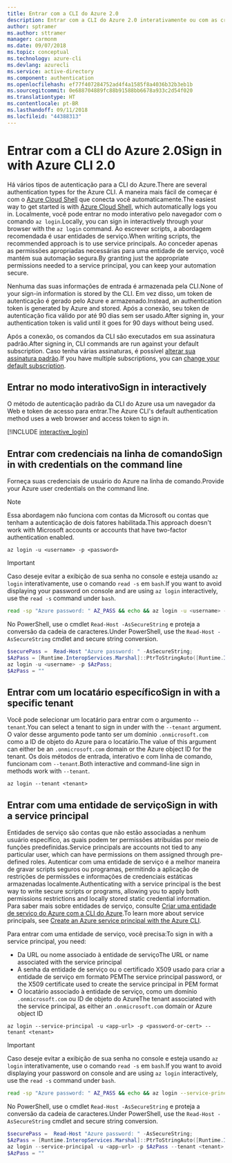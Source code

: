 ```yaml
---
title: Entrar com a CLI do Azure 2.0
description: Entrar com a CLI do Azure 2.0 interativamente ou com as credenciais locais
author: sptramer
ms.author: sttramer
manager: carmonm
ms.date: 09/07/2018
ms.topic: conceptual
ms.technology: azure-cli
ms.devlang: azurecli
ms.service: active-directory
ms.component: authentication
ms.openlocfilehash: ef77f407284752ad4f4a1585f8a4036b32b3eb1b
ms.sourcegitcommit: 0e688704889fc88b91588bb6678a933c2d54f020
ms.translationtype: HT
ms.contentlocale: pt-BR
ms.lasthandoff: 09/11/2018
ms.locfileid: "44388313"
---
```

# <a name="sign-in-with-azure-cli-20"></a><span data-ttu-id="b0bdf-103">Entrar com a CLI do Azure 2.0</span><span class="sxs-lookup"><span data-stu-id="b0bdf-103">Sign in with Azure CLI 2.0</span></span>

<span data-ttu-id="b0bdf-104">Há vários tipos de autenticação para a CLI do Azure.</span><span class="sxs-lookup"><span data-stu-id="b0bdf-104">There are several authentication types for the Azure CLI.</span></span> <span data-ttu-id="b0bdf-105">A maneira mais fácil de começar é com o [Azure Cloud Shell](/azure/cloud-shell/overview) que conecta você automaticamente.</span><span class="sxs-lookup"><span data-stu-id="b0bdf-105">The easiest way to get started is with [Azure Cloud Shell](/azure/cloud-shell/overview), which automatically logs you in.</span></span> <span data-ttu-id="b0bdf-106">Localmente, você pode entrar no modo interativo pelo navegador com o comando `az login`.</span><span class="sxs-lookup"><span data-stu-id="b0bdf-106">Locally, you can sign in interactively through your browser with the `az login` command.</span></span> <span data-ttu-id="b0bdf-107">Ao escrever scripts, a abordagem recomendada é usar entidades de serviço.</span><span class="sxs-lookup"><span data-stu-id="b0bdf-107">When writing scripts, the recommended approach is to use service principals.</span></span> <span data-ttu-id="b0bdf-108">Ao conceder apenas as permissões apropriadas necessárias para uma entidade de serviço, você mantém sua automação segura.</span><span class="sxs-lookup"><span data-stu-id="b0bdf-108">By granting just the appropriate permissions needed to a service principal, you can keep your automation secure.</span></span>

<span data-ttu-id="b0bdf-109">Nenhuma das suas informações de entrada é armazenada pela CLI.</span><span class="sxs-lookup"><span data-stu-id="b0bdf-109">None of your sign-in information is stored by the CLI.</span></span> <span data-ttu-id="b0bdf-110">Em vez disso, um token de autenticação é gerado pelo Azure e armazenado.</span><span class="sxs-lookup"><span data-stu-id="b0bdf-110">Instead, an authentication token is generated by Azure and stored.</span></span> <span data-ttu-id="b0bdf-111">Após a conexão, seu token de autenticação fica válido por até 90 dias sem ser usado.</span><span class="sxs-lookup"><span data-stu-id="b0bdf-111">After signing in, your authentication token is valid until it goes for 90 days without being used.</span></span>

<span data-ttu-id="b0bdf-112">Após a conexão, os comandos da CLI são executados em sua assinatura padrão.</span><span class="sxs-lookup"><span data-stu-id="b0bdf-112">After signing in, CLI commands are run against your default subscription.</span></span> <span data-ttu-id="b0bdf-113">Caso tenha várias assinaturas, é possível [alterar sua assinatura padrão](manage-azure-subscriptions-azure-cli.md).</span><span class="sxs-lookup"><span data-stu-id="b0bdf-113">If you have multiple subscriptions, you can [change your default subscription](manage-azure-subscriptions-azure-cli.md).</span></span>

## <a name="sign-in-interactively"></a><span data-ttu-id="b0bdf-114">Entrar no modo interativo</span><span class="sxs-lookup"><span data-stu-id="b0bdf-114">Sign in interactively</span></span>

<span data-ttu-id="b0bdf-115">O método de autenticação padrão da CLI do Azure usa um navegador da Web e token de acesso para entrar.</span><span class="sxs-lookup"><span data-stu-id="b0bdf-115">The Azure CLI's default authentication method uses a web browser and access token to sign in.</span></span>

[!INCLUDE [interactive_login](includes/interactive-login.md)]

## <a name="sign-in-with-credentials-on-the-command-line"></a><span data-ttu-id="b0bdf-116">Entrar com credenciais na linha de comando</span><span class="sxs-lookup"><span data-stu-id="b0bdf-116">Sign in with credentials on the command line</span></span>

<span data-ttu-id="b0bdf-117">Forneça suas credenciais de usuário do Azure na linha de comando.</span><span class="sxs-lookup"><span data-stu-id="b0bdf-117">Provide your Azure user credentials on the command line.</span></span>

> [!Note]
> <span data-ttu-id="b0bdf-118">Essa abordagem não funciona com contas da Microsoft ou contas que tenham a autenticação de dois fatores habilitada.</span><span class="sxs-lookup"><span data-stu-id="b0bdf-118">This approach doesn't work with Microsoft accounts or accounts that have two-factor authentication enabled.</span></span>

```azurecli
az login -u <username> -p <password>
```

> [!IMPORTANT]
> <span data-ttu-id="b0bdf-119">Caso deseje evitar a exibição de sua senha no console e esteja usando `az login` interativamente, use o comando `read -s` em `bash`.</span><span class="sxs-lookup"><span data-stu-id="b0bdf-119">If you want to avoid displaying your password on console and are using `az login` interactively, use the `read -s` command under `bash`.</span></span>
>
> ```bash
> read -sp "Azure password: " AZ_PASS && echo && az login -u <username> -p $AZ_PASS
> ```
>
> <span data-ttu-id="b0bdf-120">No PowerShell, use o cmdlet `Read-Host -AsSecureString` e proteja a conversão da cadeia de caracteres.</span><span class="sxs-lookup"><span data-stu-id="b0bdf-120">Under PowerShell, use the `Read-Host -AsSecureString` cmdlet and secure string conversion.</span></span>
>
> ```powershell
> $securePass =  Read-Host "Azure password: " -AsSecureString;
> $AzPass = [Runtime.InteropServices.Marshal]::PtrToStringAuto([Runtime.InteropServices.Marshal]::SecureStringToBSTR($securePass));
> az login -u <username> -p $AzPass;
> $AzPass = ""
> ```

## <a name="sign-in-with-a-specific-tenant"></a><span data-ttu-id="b0bdf-121">Entrar com um locatário específico</span><span class="sxs-lookup"><span data-stu-id="b0bdf-121">Sign in with a specific tenant</span></span>

<span data-ttu-id="b0bdf-122">Você pode selecionar um locatário para entrar com o argumento `--tenant`.</span><span class="sxs-lookup"><span data-stu-id="b0bdf-122">You can select a tenant to sign in under with the `--tenant` argument.</span></span> <span data-ttu-id="b0bdf-123">O valor desse argumento pode tanto ser um domínio `.onmicrosoft.com` como a ID de objeto do Azure para o locatário.</span><span class="sxs-lookup"><span data-stu-id="b0bdf-123">The value of this argument can either be an `.onmicrosoft.com` domain or the Azure object ID for the tenant.</span></span> <span data-ttu-id="b0bdf-124">Os dois métodos de entrada, interativo e com linha de comando, funcionam com `--tenant`.</span><span class="sxs-lookup"><span data-stu-id="b0bdf-124">Both interactive and command-line sign in methods work with `--tenant`.</span></span>

```azurecli
az login --tenant <tenant>
```

## <a name="sign-in-with-a-service-principal"></a><span data-ttu-id="b0bdf-125">Entrar com uma entidade de serviço</span><span class="sxs-lookup"><span data-stu-id="b0bdf-125">Sign in with a service principal</span></span>

<span data-ttu-id="b0bdf-126">Entidades de serviço são contas que não estão associadas a nenhum usuário específico, as quais podem ter permissões atribuídas por meio de funções predefinidas.</span><span class="sxs-lookup"><span data-stu-id="b0bdf-126">Service principals are accounts not tied to any particular user, which can have permissions on them assigned through pre-defined roles.</span></span> <span data-ttu-id="b0bdf-127">Autenticar com uma entidade de serviço é a melhor maneira de gravar scripts seguros ou programas, permitindo a aplicação de restrições de permissões e informações de credenciais estáticas armazenadas localmente.</span><span class="sxs-lookup"><span data-stu-id="b0bdf-127">Authenticating with a service principal is the best way to write secure scripts or programs, allowing you to apply both permissions restrictions and locally stored static credential information.</span></span> <span data-ttu-id="b0bdf-128">Para saber mais sobre entidades de serviço, consulte [Criar uma entidade de serviço do Azure com a CLI do Azure](create-an-azure-service-principal-azure-cli.md).</span><span class="sxs-lookup"><span data-stu-id="b0bdf-128">To learn more about service principals, see [Create an Azure service principal with the Azure CLI](create-an-azure-service-principal-azure-cli.md).</span></span>

<span data-ttu-id="b0bdf-129">Para entrar com uma entidade de serviço, você precisa:</span><span class="sxs-lookup"><span data-stu-id="b0bdf-129">To sign in with a service principal, you need:</span></span>

* <span data-ttu-id="b0bdf-130">Da URL ou nome associado à entidade de serviço</span><span class="sxs-lookup"><span data-stu-id="b0bdf-130">The URL or name associated with the service principal</span></span>
* <span data-ttu-id="b0bdf-131">A senha da entidade de serviço ou o certificado X509 usado para criar a entidade de serviço em formato PEM</span><span class="sxs-lookup"><span data-stu-id="b0bdf-131">The service principal password, or the X509 certificate used to create the service principal in PEM format</span></span>
* <span data-ttu-id="b0bdf-132">O locatário associado à entidade de serviço, como um domínio `.onmicrosoft.com` ou ID de objeto do Azure</span><span class="sxs-lookup"><span data-stu-id="b0bdf-132">The tenant associated with the service principal, as either an `.onmicrosoft.com` domain or Azure object ID</span></span>

```azurecli
az login --service-principal -u <app-url> -p <password-or-cert> --tenant <tenant>
```

> [!IMPORTANT]
> <span data-ttu-id="b0bdf-133">Caso deseje evitar a exibição de sua senha no console e esteja usando `az login` interativamente, use o comando `read -s` em `bash`.</span><span class="sxs-lookup"><span data-stu-id="b0bdf-133">If you want to avoid displaying your password on console and are using `az login` interactively, use the `read -s` command under `bash`.</span></span>
>
> ```bash
> read -sp "Azure password: " AZ_PASS && echo && az login --service-principal -u <app-url> -p $AZ_PASS --tenant <tenant>
> ```
>
> <span data-ttu-id="b0bdf-134">No PowerShell, use o cmdlet `Read-Host -AsSecureString` e proteja a conversão da cadeia de caracteres.</span><span class="sxs-lookup"><span data-stu-id="b0bdf-134">Under PowerShell, use the `Read-Host -AsSecureString` cmdlet and secure string conversion.</span></span>
>
> ```powershell
> $securePass =  Read-Host "Azure password: " -AsSecureString;
> $AzPass = [Runtime.InteropServices.Marshal]::PtrToStringAuto([Runtime.InteropServices.Marshal]::SecureStringToBSTR($securePass));
> az login --service-principal -u <app-url> -p $AzPass --tenant <tenant>;
> $AzPass = ""
> ```
